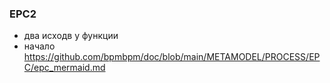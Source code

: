 ### EPC2 
- два исходв у функции
- начало  https://github.com/bpmbpm/doc/blob/main/METAMODEL/PROCESS/EPC/epc_mermaid.md
